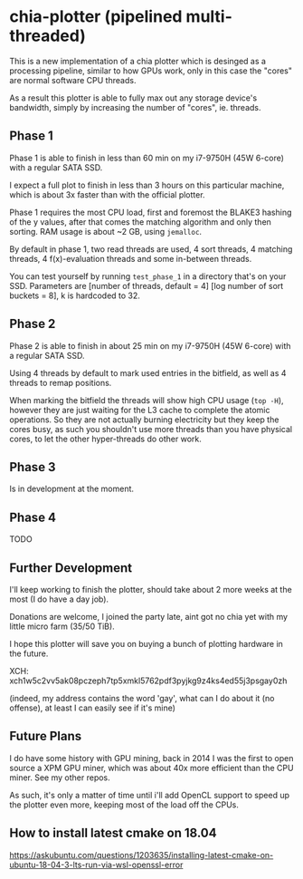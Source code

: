 # chia-plotter (pipelined multi-threaded)

This is a new implementation of a chia plotter which is desinged as a processing pipeline,
similar to how GPUs work, only in this case the "cores" are normal software CPU threads.

As a result this plotter is able to fully max out any storage device's bandwidth,
simply by increasing the number of "cores", ie. threads.

## Phase 1

Phase 1 is able to finish in less than 60 min on my i7-9750H (45W 6-core) with a regular SATA SSD.

I expect a full plot to finish in less than 3 hours on this particular machine,
which is about 3x faster than with the official plotter.

Phase 1 requires the most CPU load, first and foremost the BLAKE3 hashing of the y values,
after that comes the matching algorithm and only then sorting. RAM usage is about ~2 GB, using `jemalloc`.

By default in phase 1, two read threads are used, 4 sort threads, 4 matching threads,
4 f(x)-evaluation threads and some in-between threads.

You can test yourself by running `test_phase_1` in a directory that's on your SSD.
Parameters are [number of threads, default = 4] [log number of sort buckets = 8], k is hardcoded to 32.

## Phase 2

Phase 2 is able to finish in about 25 min on my i7-9750H (45W 6-core) with a regular SATA SSD.

Using 4 threads by default to mark used entries in the bitfield, as well as 4 threads to remap positions.

When marking the bitfield the threads will show high CPU usage (`top -H`), however they are just waiting for
the L3 cache to complete the atomic operations. So they are not actually burning electricity but they keep
the cores busy, as such you shouldn't use more threads than you have physical cores, to let the other
hyper-threads do other work.

## Phase 3

Is in development at the moment.

## Phase 4

TODO

## Further Development

I'll keep working to finish the plotter, should take about 2 more weeks at the most (I do have a day job).

Donations are welcome, I joined the party late, aint got no chia yet with my little micro farm (35/50 TiB).

I hope this plotter will save you on buying a bunch of plotting hardware in the future.

XCH: xch1w5c2vv5ak08pczeph7tp5xmkl5762pdf3pyjkg9z4ks4ed55j3psgay0zh

(indeed, my address contains the word 'gay', what can I do about it (no offense),
at least I can easily see if it's mine)

## Future Plans

I do have some history with GPU mining, back in 2014 I was the first to open source a XPM GPU miner,
which was about 40x more efficient than the CPU miner. See my other repos.

As such, it's only a matter of time until i'll add OpenCL support to speed up the plotter even more,
keeping most of the load off the CPUs.

## How to install latest cmake on 18.04

https://askubuntu.com/questions/1203635/installing-latest-cmake-on-ubuntu-18-04-3-lts-run-via-wsl-openssl-error

